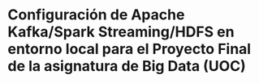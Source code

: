 # Configuración de Apache Kafka/Spark Streaming/HDFS en entorno local para el Proyecto Final de la asignatura de Big Data (UOC)

